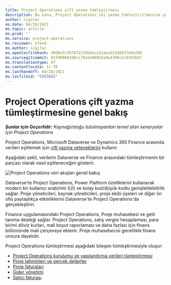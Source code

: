 ```yaml
---
title: Project Operations çift yazma tümleştirmesi
description: Bu konu, Project Operations iki yazma tümleştirilmesine yönelik bir genel bakış sağlar.
author: sigitac
ms.date: 04/28/2021
ms.topic: article
ms.prod: ''
ms.service: project-operations
ms.reviewer: kfend
ms.author: sigitac
ms.openlocfilehash: d9d6a7c367872219b4aca32aecb15d6837ebe296
ms.sourcegitcommit: 02f00960198cc78a5e96955a9e4390c2c6393bbf
ms.translationtype: HT
ms.contentlocale: tr-TR
ms.lasthandoff: 04/28/2021
ms.locfileid: "5955682"
---
```

# <a name="project-operations-dual-write-integration-overview"></a>Project Operations çift yazma tümleştirmesine genel bakış

_**Şunlar için Geçerlidir:** Kaynağı/stoğu tutulmayanları temel alan senaryolar için Project Operations_

Project Operations, Microsoft Dataverse ve Dynamics 365 Finance arasında verileri eşitlemek için [çift yazma yeteneklerini](/dynamics365/fin-ops-core/dev-itpro/data-entities/dual-write/dual-write-home-page) kullanır.

Aşağıdaki şekil, verilerin Dataverse ve Finance arasındaki tümleştirmenin bir parçası olarak nasıl eşitleneceğini gösterir.

![Project Operations veri akışları genel bakış](./media/ProjectOperationsFlows.jpg)

Dataverse'te Project Operations, Power Platform özelliklerini kullanarak modern bir kullanıcı arabirimi (UI) ve kolay kod/düşük kodlu genişletilebilirlik sağlar. Proje yöneticileri, kaynak yöneticileri, proje ekibi üyeleri ve diğer ön ofis paylaştıkça etkinliklerini Dataverse'te Project Operations'da gerçekleştirin.

Finance uygulamasındaki Project Operations, Proje muhasebesi ve gelir tanıma desteği sağlar. Project Operations, satış vergisi hesaplaması, para birimi döviz kurları, mali boyut raporlaması ve daha fazlası için finans bölümünde mali çerçeveye eklenir. Proje muhasebecisi genellikle finans unsura dayalıdır.

Project Operations tümleştirmesi aşağıdaki bileşen tümleştirmesiyle oluşur:


- [Project Operations kurulumu ve yapılandırma verileri tümleştirmesi](resource-dual-write-setup-integration.md) 
- [Proje tahminleri ve gerçek değerler](resource-dual-write-estimates-actuals.md)
- [Proje faturaları](resource-dual-write-project-invoice.md)
- [Gider yönetimi](resource-dual-write-expense.md)
- [Satıcı faturası](resource-dual-write-vendor-invoice.md)
